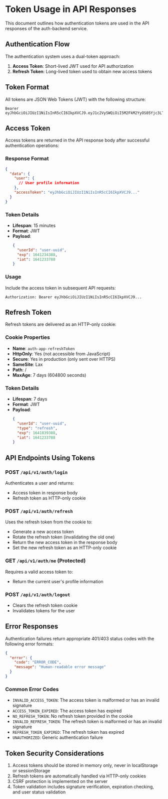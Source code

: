 # Token Usage in API Responses

This document outlines how authentication tokens are used in the API responses of the auth-backend service.

## Authentication Flow

The authentication system uses a dual-token approach:

1. **Access Token**: Short-lived JWT used for API authorization
2. **Refresh Token**: Long-lived token used to obtain new access tokens

## Token Format

All tokens are JSON Web Tokens (JWT) with the following structure:

```
Bearer eyJhbGciOiJIUzI1NiIsInR5cCI6IkpXVCJ9.eyJ1c2VySWQiOiI5M2FkM2YyOS05Yjc3LTQ0MDAtODA0ZS1jMmI0ZGQ5N2RlZjciLCJleHAiOjE2NDEyMzQzODgsImlhdCI6MTY0MTIzMzc4OH0.WMS6Eur3HyFPDkdvGzlznaXd5FFA6z7TBBF9qbAStdI
```

## Access Token

Access tokens are returned in the API response body after successful authentication operations:

### Response Format

```json
{
  "data": {
    "user": {
      // User profile information
    },
    "accessToken": "eyJhbGciOiJIUzI1NiIsInR5cCI6IkpXVCJ9..."
  }
}
```

### Token Details

- **Lifespan**: 15 minutes
- **Format**: JWT
- **Payload**:
  ```json
  {
    "userId": "user-uuid",
    "exp": 1641234388,
    "iat": 1641233788
  }
  ```

### Usage

Include the access token in subsequent API requests:

```
Authorization: Bearer eyJhbGciOiJIUzI1NiIsInR5cCI6IkpXVCJ9...
```

## Refresh Token

Refresh tokens are delivered as an HTTP-only cookie:

### Cookie Properties

- **Name**: `auth-app-refreshToken`
- **HttpOnly**: Yes (not accessible from JavaScript)
- **Secure**: Yes in production (only sent over HTTPS)
- **SameSite**: Lax
- **Path**: /
- **MaxAge**: 7 days (604800 seconds)

### Token Details

- **Lifespan**: 7 days
- **Format**: JWT
- **Payload**:
  ```json
  {
    "userId": "user-uuid",
    "type": "refresh",
    "exp": 1641839388,
    "iat": 1641233788
  }
  ```

## API Endpoints Using Tokens

### POST `/api/v1/auth/login`

Authenticates a user and returns:
- Access token in response body
- Refresh token as HTTP-only cookie

### POST `/api/v1/auth/refresh`

Uses the refresh token from the cookie to:
- Generate a new access token
- Rotate the refresh token (invalidating the old one)
- Return the new access token in the response body
- Set the new refresh token as an HTTP-only cookie

### GET `/api/v1/auth/me` (Protected)

Requires a valid access token to:
- Return the current user's profile information

### POST `/api/v1/auth/logout`

- Clears the refresh token cookie
- Invalidates tokens for the user

## Error Responses

Authentication failures return appropriate 401/403 status codes with the following error formats:

```json
{
  "error": {
    "code": "ERROR_CODE",
    "message": "Human-readable error message"
  }
}
```

### Common Error Codes

- `INVALID_ACCESS_TOKEN`: The access token is malformed or has an invalid signature
- `ACCESS_TOKEN_EXPIRED`: The access token has expired
- `NO_REFRESH_TOKEN`: No refresh token provided in the cookie
- `INVALID_REFRESH_TOKEN`: The refresh token is malformed or has an invalid signature
- `REFRESH_TOKEN_EXPIRED`: The refresh token has expired
- `UNAUTHORIZED`: Generic authentication failure

## Token Security Considerations

1. Access tokens should be stored in memory only, never in localStorage or sessionStorage
2. Refresh tokens are automatically handled via HTTP-only cookies
3. CSRF protection is implemented on the server
4. Token validation includes signature verification, expiration checking, and user status validation 